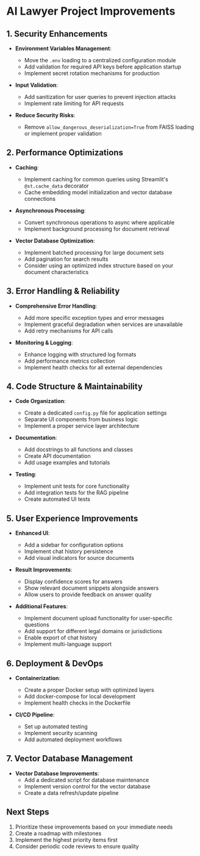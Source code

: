 # AI Lawyer Project Improvements


## 1. Security Enhancements

- **Environment Variables Management**:
  - Move the `.env` loading to a centralized configuration module
  - Add validation for required API keys before application startup
  - Implement secret rotation mechanisms for production

- **Input Validation**:
  - Add sanitization for user queries to prevent injection attacks
  - Implement rate limiting for API requests

- **Reduce Security Risks**:
  - Remove `allow_dangerous_deserialization=True` from FAISS loading or implement proper validation

## 2. Performance Optimizations

- **Caching**:
  - Implement caching for common queries using Streamlit's `@st.cache_data` decorator
  - Cache embedding model initialization and vector database connections

- **Asynchronous Processing**:
  - Convert synchronous operations to async where applicable
  - Implement background processing for document retrieval

- **Vector Database Optimization**:
  - Implement batched processing for large document sets
  - Add pagination for search results
  - Consider using an optimized index structure based on your document characteristics

## 3. Error Handling & Reliability

- **Comprehensive Error Handling**:
  - Add more specific exception types and error messages
  - Implement graceful degradation when services are unavailable
  - Add retry mechanisms for API calls

- **Monitoring & Logging**:
  - Enhance logging with structured log formats
  - Add performance metrics collection
  - Implement health checks for all external dependencies

## 4. Code Structure & Maintainability

- **Code Organization**:
  - Create a dedicated `config.py` file for application settings
  - Separate UI components from business logic
  - Implement a proper service layer architecture

- **Documentation**:
  - Add docstrings to all functions and classes
  - Create API documentation
  - Add usage examples and tutorials

- **Testing**:
  - Implement unit tests for core functionality
  - Add integration tests for the RAG pipeline
  - Create automated UI tests

## 5. User Experience Improvements

- **Enhanced UI**:
  - Add a sidebar for configuration options
  - Implement chat history persistence
  - Add visual indicators for source documents

- **Result Improvements**:
  - Display confidence scores for answers
  - Show relevant document snippets alongside answers
  - Allow users to provide feedback on answer quality

- **Additional Features**:
  - Implement document upload functionality for user-specific questions
  - Add support for different legal domains or jurisdictions
  - Enable export of chat history
  - Implement multi-language support

## 6. Deployment & DevOps

- **Containerization**:
  - Create a proper Docker setup with optimized layers
  - Add docker-compose for local development
  - Implement health checks in the Dockerfile

- **CI/CD Pipeline**:
  - Set up automated testing
  - Implement security scanning
  - Add automated deployment workflows

## 7. Vector Database Management

- **Vector Database Improvements**:
  - Add a dedicated script for database maintenance
  - Implement version control for the vector database
  - Create a data refresh/update pipeline

## Next Steps

1. Prioritize these improvements based on your immediate needs
2. Create a roadmap with milestones
3. Implement the highest priority items first
4. Consider periodic code reviews to ensure quality
